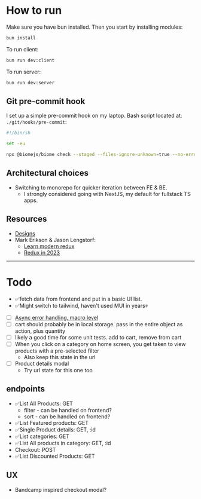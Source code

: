 # How to run
Make sure you have bun installed.
Then you start by installing modules:

```bash
bun install
```

To run client:

```bash
bun run dev:client
```

To run server:

```bash
bun run dev:server
```

## Git pre-commit hook

I set up a simple pre-commit hook on my laptop.
Bash script located at: `./git/hooks/pre-commit`:

```sh
#!/bin/sh

set -eu

npx @biomejs/biome check --staged --files-ignore-unknown=true --no-errors-on-unmatched
```


## Architectural choices
- Switching to monorepo for quicker iteration between FE & BE.
  - I strongly considered going with NextJS, my default for fullstack TS apps.


## Resources
- [Designs](https://www.figma.com/design/eNV3PGUxZz3EvvpnJplCAD/E-Commerce-UI-Kit-(Community)?node-id=0-1&t=AMzc6NsEyc4y7M9q-1)
- Mark Erikson & Jason Lengstorf:
  - [Learn modern redux](https://www.youtube.com/watch?v=9zySeP5vH9c&pp=ygUcbWFyayBlcmlrc29uIGphc29uIGxlbmdzdG9yZg%3D%3D)
  - [Redux in 2023](https://www.youtube.com/watch?v=MLbXjCddf3A&pp=ygUcbWFyayBlcmlrc29uIGphc29uIGxlbmdzdG9yZg%3D%3D)

---

# Todo
- ✅fetch data from frontend and put in a basic UI list.
- ✅Might switch to tailwind, haven't used MUI in years💀
- [ ] [Async error handling, macro level](https://redux-toolkit.js.org/rtk-query/usage/error-handling#handling-errors-at-a-macro-level)
- [ ] cart should probably be in local storage. pass in the entire object as action, plus quantity
- [ ] likely a good time for some unit tests. add to cart, remove from cart
- [ ] When you click on a category on home screen, you get taken to view products with a pre-selected filter
  - Also keep this state in the url 
- [ ] Product details modal
  - Try url state for this one too

## endpoints
  - ✅List All Products: GET 
    - filter - can be handled on frontend?
    - sort - can be handled on frontend?
  - ✅List Featured products: GET 
  - ✅Single Product details: GET, :id
  - ✅List categories: GET
  - ✅List All products in category: GET, :id
  - Checkout: POST
  - ✅List Discounted Products: GET

## UX
- Bandcamp inspired checkout modal?
